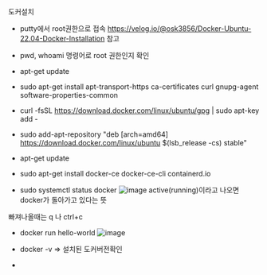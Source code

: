 도커설치

- putty에서 root권한으로 접속
https://velog.io/@osk3856/Docker-Ubuntu-22.04-Docker-Installation
참고

- pwd, whoami 명령어로 root 권한인지 확인

- apt-get update

- sudo apt-get install apt-transport-https ca-certificates curl gnupg-agent software-properties-common

- curl -fsSL https://download.docker.com/linux/ubuntu/gpg | sudo apt-key add -

- sudo add-apt-repository "deb [arch=amd64] https://download.docker.com/linux/ubuntu $(lsb_release -cs) stable"

- apt-get update

- sudo apt-get install docker-ce docker-ce-cli containerd.io

- sudo systemctl status docker
![image](https://github.com/welcomeglory/Docker/assets/153584777/9eee13be-1331-42f9-a390-5cbce991f749)
active(running)이라고 나오면 docker가 돌아가고 있다는 뜻

빠져나올때는 q 나 ctrl+c

- docker run hello-world
![image](https://github.com/welcomeglory/Docker/assets/153584777/6479856c-9181-44a3-86d7-f911b6e288ca)

- docker -v => 설치된 도커버전확인
- 













